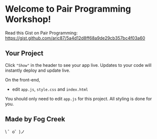 Welcome to Pair Programming Workshop!
============================

Read this Gist on Pair Programming:
https://gist.github.com/aric87/5a4d12d8ff68a9de29cb357bc4f03a60




Your Project
------------

Click `"Show"` in the header to see your app live. Updates to your code will instantly deploy and update live.


On the front-end,
- edit `app.js`, `style.css` and `index.html`

You should only need to edit `app.js` for this project.
All styling is done for you.





Made by Fog Creek
-----------------

\ ゜o゜)ノ
